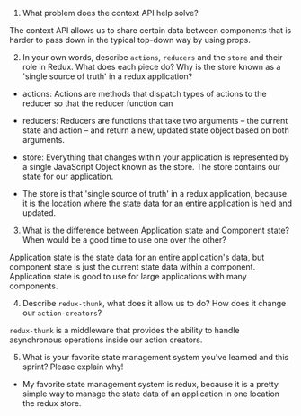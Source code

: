 1. What problem does the context API help solve?

The context API allows us to share certain data between components that is harder to pass down in the typical top-down way by using props.

2. In your own words, describe `actions`, `reducers` and the `store` and their role in Redux. What does each piece do? Why is the store known
 as a 'single source of truth' in a redux application?
 
- actions: Actions are methods that dispatch types of actions to the reducer so that the reducer function can 

- reducers: Reducers are functions that take two arguments – the current state and action – and return a new, updated state object based on both arguments.

- store: Everything that changes within your application is represented by a single JavaScript Object known as the store. The store contains our state for our application.

- The store is that 'single source of truth' in a redux application, because it is the location where the state data for an entire application is held and updated.  
 
3. What is the difference between Application state and Component state? When would be a good time to use one over the other?

Application state is the state data for an entire application's data, but component state is just the current state data within a component. 
Application state is good to use for large applications with many components. 

4. Describe `redux-thunk`, what does it allow us to do? How does it change our `action-creators`?

`redux-thunk` is a middleware that provides the ability to handle asynchronous operations inside our action creators.

5. What is your favorite state management system you've learned and this sprint? Please explain why!

- My favorite state management system is redux, because it is a pretty simple way to manage the state data of an application
in one location the redux store.
